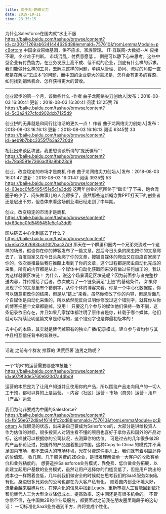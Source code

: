 ```yaml
---
title: 曲子龙-网络尖刀
date: 2019-10-11 
time: 23:35:15
---
```


为什么Salesforce在国内就“水土不服
https://baike.baidu.com/tashuo/browse/content?id=ca30211269ab6341444629d8&lemmaId=757610&fromLemmaModule=pcBottom
中国企业原始基因，供不应求，家族管理。 IT-互联网-大数据--AI 应接不暇，企业难于判断。 市场混乱，付费意愿低 。
倒是可以静下心来思考，这些中型企业有付费能力，在业务发展上高不成、低不就的企业，到底有什么样的诉求。
我们能做什么样的工具，去解决这样的问题，单纯从管理、协同、流程的角度一直都是在解决“去成本”的问题，而中国的企业更大的需求是，怎样会有更多的客源、如何找到销售机会、怎样获得更大的营收。

---
创业起步的第一个月，该做些什么
-作者  曲子龙网络尖刀创始人|发布：2018-08-03 16:30:41    更新：2018-08-03 16:30:41 阅读 13125赞 78
https://baike.baidu.com/tashuo/browse/content?id=5c3a2427cfcd902dcb7125d9

创业拼的无非就是和同行比谁活的更久一点！
作者  曲子龙网络尖刀创始人|发布：2018-08-03 16:16:13    更新：2018-08-03 16:16:13
阅读 6345赞 33
https://baike.baidu.com/tashuo/browse/content?id=aeb9b7bbc3355f7b3a2720d9

相比出来谈区块链，我更想谈谈所谓的“庞氏骗局”！ 
https://baike.baidu.com/tashuo/browse/content?id=78a8591e7366adf8a9bb23d9

 创业，改变稳定的市场才是商机
作者  曲子龙网络尖刀创始人|发布：2018-08-03 16:01:47    更新：2018-08-03 16:01:47
阅读 3935赞 53
https://baike.baidu.com/tashuo/browse/content?id=63ebc0fd5495451e5c1a3dd9
这两年创业的氛围终于“踏实”了下来，跑会混圈子的少了、闷头做事儿的人变得多了，虽然那些追新概念靠PPT打天下的创业者还是层出不穷，但总体来看这场创业潮已经走到了中年期。 

创业，改变稳定的市场才是商机
https://baike.baidu.com/tashuo/browse/content?id=63ebc0fd5495451e5c1a3dd9

区块链去中心化到底去了什么？ 
https://baike.baidu.com/tashuo/browse/content?id=e5a2382683bc610f7bac37d9
那天在一个群里和圈内一个兄弟交流过一个这样的场景，假设你在你的博客发布了一篇文章，然后今日头条的爬虫把你的文章爬去了，百度百家又在今日头条爬了你的文章，搜狐自媒体的爬虫又在百度百家爬了你的，依次类推最后我在推酷上看到了你的文章，这个过程都是爬虫自动化完成的采集，所有的内容都是从上一个媒体中自动化获取回来没有做过任何加工的，我认为这样就很区块链！
为什么，说这个场景满足区块链呢？因为前面参与者完整抄送内容，并传播给了后者，依次成为了一个链条满足“上链”的基础条件。
如果你发现了你的文章里有个错别字，从你个体的博客来看，你是一个中心化数据库，你可以随意更改你的结果，但是从“链上”来看，虽然你修改了你的内容，但是后面几个自媒体是自动化采集的，所以依然能反向证明你修改过这个错别字，就算你从你的博客把整个文章都删掉，没用！
只要这几个参与的媒体他们保持一致不删，这条记录依旧存在，并且如果几家媒体都注明了原作者是你，转载于哪个媒体，他们就可以持续证明这篇文章是你写的，这个错别字也是你最初版本的！

去中心的本质，其实就是替代掉原有的独立广播/记录模式，建立参与者均参与其中且相互信任背书的新秩序。

---
话说 之前有个群友 推荐的 洪荒巨著 渣男之路呢？


---
一个“坑B”的运营需要哪些神技能？
https://baike.baidu.com/tashuo/browse/content?id=a079f3de5760e920d7a44bd9

运营的本质是为了让用户知道并且使用你的产品，所以围绕产品走向用户的一切人工干预，都可以算的上是运营。
    - 内容（社区）运营
    - 市场（商务）运营
    - 用户（产品）运营
    
我们为何非要成为中国的Salesforce? 
https://baike.baidu.com/tashuo/browse/content?id=fb156e672d9a4f6144fc2cd8&lemmaId=757610&fromLemmaModule=pcBottom
从我眼见的状态，出来讲自己要成为Salesforce的，大部分是讲给投资人作为估值的对标，很多投资人对陌生看不懂的项目也喜好于拿你去和国外的产品对标，这样就可以根据你的公司状况，去测算你的估值。
可是过去的几年很多做2B的产品都论证过，把国外的产品照着搬到中国，这种Copy to China 的模式并不满足国内市场，都不去讲大的市场环境，光在付费这件事儿上，我们就有着明显迥异的价值观。
收几百、几千服务费的2B企业，是很难理解做单一大客户的收款客单价和业务粘度的。
想要造抄Salesforce业务模式，靠免费、低价做业务拓展，以此建立起用户基数的业务模式，虽然让用户选择你的门槛变低了，但是用户跳出的成本也一样跟着变低，几年前我们做安全的时候就在思考我们的SaaS服务如何私有化，身边很多兄弟伙的公司也都在为大客户私有化。
随着国内创业环境大好，流量会越来越碎片化，在碎片化的信息中找到Leads、重新审视人工智能回到依托智能替代人工为大型企业降低成本、提高效率、这中间还是有很多机会的。
不管你信不信，在中国做2B的企业级服务，都要面对之前我在朋友圈里飚段子的这句话：
    一切标准化SaaS业务遇到甲方，终将变成个性化。
    
    



